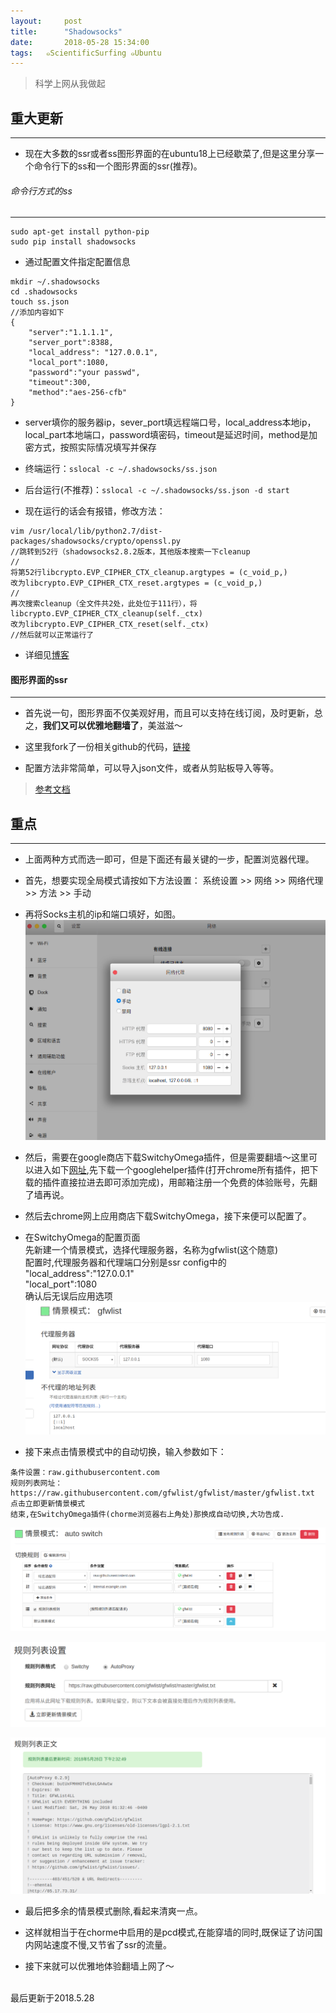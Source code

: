 ```yaml
---
layout:     post
title:      "Shadowsocks"
date:       2018-05-28 15:34:00
tags:   ๑ScientificSurfing ๑Ubuntu
---
```

> 科学上网从我做起  

## 重大更新
---

- 现在大多数的ssr或者ss图形界面的在ubuntu18上已经歇菜了,但是这里分享一个命令行下的ss和一个图形界面的ssr(推荐)。

###### 命令行方式的ss
---

```
sudo apt-get install python-pip
sudo pip install shadowsocks
```

- 通过配置文件指定配置信息
```
mkdir ~/.shadowsocks
cd .shadowsocks
touch ss.json
//添加内容如下
{
    "server":"1.1.1.1",
    "server_port":8388,
    "local_address": "127.0.0.1",
    "local_port":1080,
    "password":"your passwd",
    "timeout":300,
    "method":"aes-256-cfb"
}
```
- server填你的服务器ip，sever_port填远程端口号，local_address本地ip，local_part本地端口，password填密码，timeout是延迟时间，method是加密方式，按照实际情况填写并保存

- 终端运行：`sslocal -c ~/.shadowsocks/ss.json`

- 后台运行(不推荐)：`sslocal -c ~/.shadowsocks/ss.json -d start`

- 现在运行的话会有报错，修改方法：
```
vim /usr/local/lib/python2.7/dist-packages/shadowsocks/crypto/openssl.py
//跳转到52行（shadowsocks2.8.2版本，其他版本搜索一下cleanup
//
将第52行libcrypto.EVP_CIPHER_CTX_cleanup.argtypes = (c_void_p,)
改为libcrypto.EVP_CIPHER_CTX_reset.argtypes = (c_void_p,)
//
再次搜索cleanup（全文件共2处，此处位于111行），将libcrypto.EVP_CIPHER_CTX_cleanup(self._ctx)
改为libcrypto.EVP_CIPHER_CTX_reset(self._ctx)
//然后就可以正常运行了
```

- 详细见[博客](https://blog.csdn.net/blackfrog_unique/article/details/60320737)

#### 图形界面的ssr
---

- 首先说一句，图形界面不仅美观好用，而且可以支持在线订阅，及时更新，总之，**我们又可以优雅地翻墙了**，美滋滋～

- 这里我fork了一份相关github的代码，[链接](https://github.com/erguotou520/electron-ssr/releases)

- 配置方法非常简单，可以导入json文件，或者从剪贴板导入等等。

> [参考文档](https://blog.csdn.net/u010658816/article/details/79344970)

## 重点
---

- 上面两种方式而选一即可，但是下面还有最关键的一步，配置浏览器代理。

- 首先，想要实现全局模式请按如下方法设置：
系统设置 >> 网络 >> 网络代理 >> 方法 >> 手动

- 再将Socks主机的ip和端口填好，如图。
![](/images/ssr/systemset.png)

- 然后，需要在google商店下载SwitchyOmega插件，但是需要翻墙～这里可以进入如下[网址](http://googlehelper.net/),先下载一个googlehelper插件(打开chrome所有插件，把下载的插件直接拉进去即可添加完成)，用邮箱注册一个免费的体验账号，先翻了墙再说。

- 然后去chrome网上应用商店下载SwitchyOmega，接下来便可以配置了。

- 在SwitchyOmega的配置页面  
先新建一个情景模式，选择代理服务器，名称为gfwlist(这个随意)  
  配置时,代理服务器和代理端口分别是ssr config中的   
    "local_address":"127.0.0.1"  
    "local_port":1080  
确认后无误后应用选项  
![](/images/ssr/gfwlist.png)

- 接下来点击情景模式中的自动切换，输入参数如下：
```
条件设置：raw.githubusercontent.com  
规则列表网址：https://raw.githubusercontent.com/gfwlist/gfwlist/master/gfwlist.txt  
点击立即更新情景模式  
结束,在SwitchyOmega插件(chorme浏览器右上角处)那换成自动切换,大功告成.
```
![](/images/ssr/auto_switch_01.png)

![](/images/ssr/auto_switch_02.png)

![](/images/ssr/example.png)

- 最后把多余的情景模式删除,看起来清爽一点。

- 这样就相当于在chorme中启用的是pcd模式,在能穿墙的同时,既保证了访问国内网站速度不慢,又节省了ssr的流量。

- 接下来就可以优雅地体验翻墙上网了～

<br>
最后更新于2018.5.28
